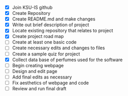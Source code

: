 - [x] Join KSU-IS github
- [x] Create Repository
- [x] Create README.md and make changes
- [x] Write out brief description of project 
- [x] Locate existing repository that relates to project
- [x] Create project road map 
- [ ] Create at least one basic code 
- [ ] Create necessary edits and changes to files 
- [ ] Create a sample quiz for project 
- [x] Collect data base of perfumes used for the software 
- [ ] Begin creating webpage 
- [ ] Design and edit page 
- [ ] Add final edits as necessary
- [ ] Fix aesthetics of webpage and code
- [ ] Review and run final draft
